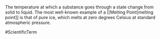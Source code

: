 The temperature at which a substance goes through a state change from solid to liquid.
The most well-known example of a <span class="miscellaneous">[[Melting Point|melting point]]</span> is that of pure ice, which melts at zero degrees Celsius at standard atmospheric pressure.

#ScientificTerm